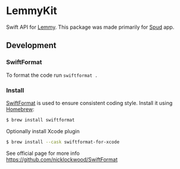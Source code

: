 # LemmyKit

Swift API for [Lemmy](https://join-lemmy.org).
This package was made primarily for [Spud](https://github.com/shadone/Spud) app.

## Development

### SwiftFormat

To format the code run `swiftformat .`

### Install

[SwiftFormat](https://github.com/nicklockwood/SwiftFormat) is used to ensure consistent coding style.
Install it using [Homebrew](https://brew.sh):

```sh
$ brew install swiftformat
```

Optionally install Xcode plugin

```sh
$ brew install --cask swiftformat-for-xcode
```

See official page for more info https://github.com/nicklockwood/SwiftFormat
